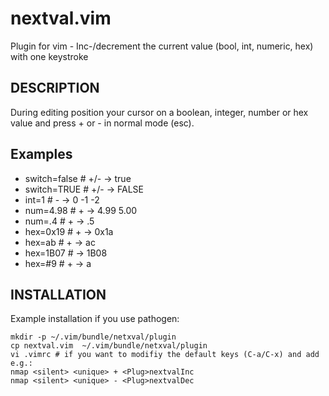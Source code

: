 nextval.vim
===========

Plugin for vim - Inc-/decrement the current value (bool, int, numeric, hex) with one keystroke

## DESCRIPTION

During editing position your cursor on a boolean, integer, number or hex value and press + or - in normal mode (esc).

## Examples

* switch=false # +/- -> true
* switch=TRUE  # +/- -> FALSE
* int=1 # - -> 0 -1 -2
* num=4.98 # + -> 4.99 5.00
* num=.4 # + -> .5
* hex=0x19 # + -> 0x1a
* hex=ab # + -> ac
* hex=1B07 # -> 1B08
* hex=#9 # + -> a

## INSTALLATION

Example installation if you use pathogen:

    mkdir -p ~/.vim/bundle/netxval/plugin
    cp nextval.vim  ~/.vim/bundle/netxval/plugin
    vi .vimrc # if you want to modifiy the default keys (C-a/C-x) and add e.g.:
    nmap <silent> <unique> + <Plug>nextvalInc
    nmap <silent> <unique> - <Plug>nextvalDec
